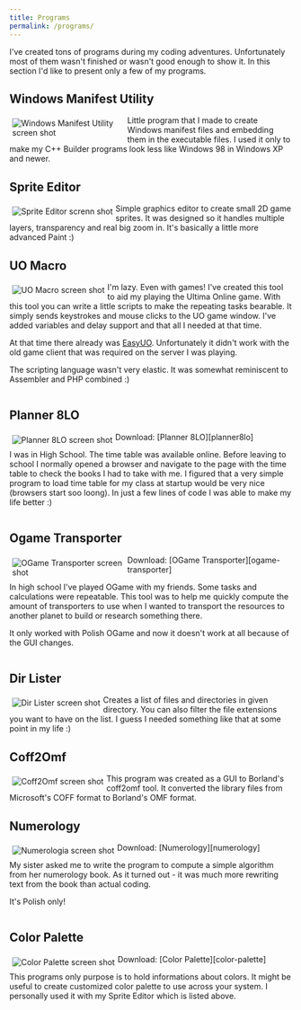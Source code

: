 ```yaml
---
title: Programs
permalink: /programs/
---
```

<style>
  img.small {
    max-width: 200px;
    max-height: 100px;
    float: left;
    margin: 5px;
  }
</style>
I've created tons of programs during my coding adventures. Unfortunately most of them wasn't finished or wasn't good enough to show it. In this section I'd like to present only a few of my programs.

## Windows Manifest Utility
<a href="http://i11.photobucket.com/albums/a192/doszes/wmu.png" data-lightbox="image-2" data-title="Windows Manifest Utility">
  <img src="http://i11.photobucket.com/albums/a192/doszes/wmu.png" class="small" alt="Windows Manifest Utility screen shot">
</a>
Little program that I made to create Windows manifest files and embedding them in the executable files. I used it only to make my C++ Builder programs look less like Windows 98 in Windows XP and newer.

<div style="clear:both"></div>

## Sprite Editor
<a href="http://i11.photobucket.com/albums/a192/doszes/spriteeditor.png" data-lightbox="image-2" data-title="Sprite Editor">
  <img src="http://i11.photobucket.com/albums/a192/doszes/spriteeditor.png" class="small" alt="Sprite Editor screnn shot">
</a>
Simple graphics editor to create small 2D game sprites. It was designed so it handles multiple layers, transparency and real big zoom in. It's basically a little more advanced Paint :)

<div style="clear:both"></div>

## UO Macro
<a href="http://i11.photobucket.com/albums/a192/doszes/uomacro.png" data-lightbox="image-2" data-title="UO Macro">
  <img src="http://i11.photobucket.com/albums/a192/doszes/uomacro.png" class="small" alt="UO Macro screen shot">
</a>
I'm lazy. Even with games! I've created this tool to aid my playing the Ultima Online game. With this tool you can write a little scripts to make the repeating tasks bearable. It simply sends keystrokes and mouse clicks to the UO game window. I've added variables and delay support and that all I needed at that time.

At that time there already was [EasyUO][easyuo]. Unfortunately it didn't work with the old game client that was required on the server I was playing.

The scripting language wasn't very elastic. It was somewhat reminiscent to Assembler and PHP combined :)

<div style="clear:both"></div>

## Planner 8LO
<a href="http://i11.photobucket.com/albums/a192/doszes/planer.png" data-lightbox="image-2" data-title="Planner 8LO">
  <img src="http://i11.photobucket.com/albums/a192/doszes/planer.png" class="small" alt="Planner 8LO screen shot">
</a>
Download: [Planner 8LO][planner8lo]

I was in High School. The time table was available online. Before leaving to school I normally opened a browser and navigate to the page with the time table to check the books I had to take with me. I figured that a very simple program to load time table for my class at startup would be very nice (browsers start soo loong). In just a few lines of code I was able to make my life better :)

<div style="clear:both"></div>

## Ogame Transporter
<a href="http://i11.photobucket.com/albums/a192/doszes/ogtransport.png" data-lightbox="image-2" data-title="OGame Transporter">
  <img src="http://i11.photobucket.com/albums/a192/doszes/ogtransport.png" class="small" alt="OGame Transporter screen shot">
</a>
Download: [OGame Transporter][ogame-transporter]

In high school I've played OGame with my friends. Some tasks and calculations were repeatable. This tool was to help me quickly compute the amount of transporters to use when I wanted to transport the resources to another planet to build or research something there.

It only worked with Polish OGame and now it doesn't work at all because of the GUI changes.

<div style="clear:both"></div>

## Dir Lister
<a href="http://i11.photobucket.com/albums/a192/doszes/dirlister.png" data-lightbox="image-2" data-title="Dir Lister">
  <img src="http://i11.photobucket.com/albums/a192/doszes/dirlister.png" class="small" alt="Dir Lister screen shot">
</a>
Creates a list of files and directories in given directory. You can also filter the file extensions you want to have on the list. I guess I needed something like that at some point in my life :)

<div style="clear:both"></div>

## Coff2Omf
<a href="http://i11.photobucket.com/albums/a192/doszes/coff2omf.png" data-lightbox="image-2" data-title="Coff2Omf">
  <img src="http://i11.photobucket.com/albums/a192/doszes/coff2omf.png" class="small" alt="Coff2Omf screen shot">
</a>
This program was created as a GUI to Borland's coff2omf tool. It converted the library files from Microsoft's COFF format to Borland's OMF format.

<div style="clear:both"></div>

## Numerology
<a href="http://i11.photobucket.com/albums/a192/doszes/numerologia.png" data-lightbox="image-2" data-title="Numerologia">
  <img src="http://i11.photobucket.com/albums/a192/doszes/numerologia.png" class="small" alt="Numerologia screen shot">
</a>
Download: [Numerology][numerology]

My sister asked me to write the program to compute a simple algorithm from her numerology book. As it turned out - it was much more rewriting text from the book than actual coding.

It's Polish only!

<div style="clear:both"></div>

## Color Palette
<a href="http://i11.photobucket.com/albums/a192/doszes/colorpalette.png" data-lightbox="image-2" data-title="Color Palette">
  <img src="http://i11.photobucket.com/albums/a192/doszes/colorpalette.png" class="small" alt="Color Palette screen shot">
</a>
Download: [Color Palette][color-palette]

This programs only purpose is to hold informations about colors. It might be useful to create customized color palette to use across your system. I personally used it with my Sprite Editor which is listed above.

[easyuo]: http://www.easyuo.com/
[planner8lo]: http://www.mediafire.com/?5p1au4k9jmr
[ogame-transporter]: http://www.mediafire.com/?9ojow1yma3f
[ogame]: http://pl.ogame.gameforge.com/
[numerology]: http://www.mediafire.com/?81jglsbxs2t
[color-palette]: http://www.mediafire.com/?7gzmmfjz8sg

